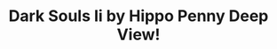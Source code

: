 ---
title: Dark Souls Ii by Hippo Penny Deep View!
layout: scoredetail
permalink: /meta-score/dark-souls-ii
header:
  teaser: /assets/images/dark-souls-ii.jpg
  video:
    id: k-dcwB3qTMA
    provider: youtube
---